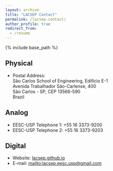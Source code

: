 ```yaml
---
layout: archive
title: "LACSEP Contact"
permalink: /lacsep-contact/
author_profile: true
redirect_from:
  - /resume
---
```

{% include base_path %}

## Physical

* Postal Address:<br />
São Carlos School of Engineering, Edifício E-1<br />
Avenida Trabalhador São-Carlense, 400<br />
São Carlos - SP, CEP 13566-590<br />
Brazil

## Analog

* EESC-USP Telephone 1: +55 16 3373-9200
* EESC-USP Telephone 2: +55 16 3373-9203

## Digital

* Website: [lacsep.github.io](http://www.lacsep.github.io)
* E-mail: <mailto:lacsep.eesc.usp@gmail.com>
<br />
